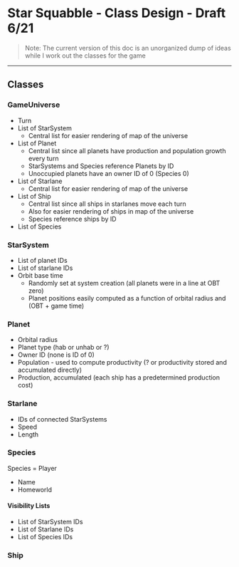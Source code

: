 # Star Squabble - Class Design - Draft 6/21

> Note: The current version of this doc is an unorganized dump of ideas while I work out the classes for the game

---------------------

## Classes

### GameUniverse

* Turn
* List of StarSystem
    * Central list for easier rendering of map of the universe
* List of Planet
    * Central list since all planets have production and population growth every turn
    * StarSystems and Species reference Planets by ID
    * Unoccupied planets have an owner ID of 0 (Species 0)
* List of Starlane
    * Central list for easier rendering of map of the universe
* List of Ship
    * Central list since all ships in starlanes move each turn
    * Also for easier rendering of ships in map of the universe
    * Species reference ships by ID
* List of Species

### StarSystem

* List of planet IDs
* List of starlane IDs
* Orbit base time
    * Randomly set at system creation (all planets were in a line at OBT zero)
    * Planet positions easily computed as a function of orbital radius and (OBT + game time)

### Planet

* Orbital radius
* Planet type (hab or unhab or ?)
* Owner ID (none is ID of 0)
* Population - used to compute productivity (? or productivity stored and accumulated directly)
* Production, accumulated (each ship has a predetermined production cost)

### Starlane

* IDs of connected StarSystems
* Speed
* Length

### Species

Species = Player

* Name
* Homeworld

#### Visibility Lists

* List of StarSystem IDs
* List of Starlane IDs
* List of Species IDs


### Ship


